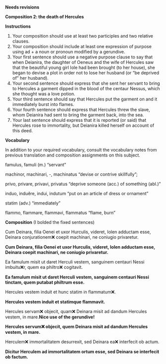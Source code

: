 **Needs revisions**

**Composition 2: the death of Hercules**

**Instructions**
1. Your composition should use at least two participles and two relative clauses.
2. Your composition should include at least one expression of purpose using ad + a noun or pronoun modified by a gerundive.
3. Your first sentence should use a negative purpose clause to say that when Deianira, the daughter of Oeneus and the wife of Hercules saw that the beautiful young girl Iole had been brought (to her house), she began to devise a plot in order not to lose her husband (or “be deprived of” her husband).
4. Your second sentence should express that she sent her servant to bring to Hercules a garment dipped in the blood of the centaur Nessus, which she thought was a love potion.
5. Your third sentence should say that Hercules put the garment on and it immediately burst into flames.
6. Your fourth sentence should express that Hercules threw the slave, whom Deianira had sent to bring the garment back, into the sea.
7. Your last sentence should express that it is reported (or said) that Hercules rose to immortality, but Deianira killed herself on account of this deed.

**Vocabulary**

In addition to your required vocabulary, consult the vocabulary notes from previous translation and composition assignments on this subject.

famulus, famuli (m.) “servant”

machinor, machinari, -, machinatus “devise or contrive skillfully”;

privo, privare, privavi, privatus “deprive someone (acc.) of something (abl.)”

induo, induĕre, indui, indutum “put on an article of dress or ornament”

statim (adv.) “immediately”

flammo, flammare, flammavi, flammatus “flame, burn”

**Composition** (I bolded the fixed sentences)

Cum Deinara, filia Oenei et uxor Hurculis, videret, Iolen adductam esse, Deinara conjurationem❌ coepit machinari, ne coniugio privaretur.

**Cum Deinara, filia Oenei et uxor Hurculis, videret, Iolen adductam esse, Deinara coepit machinari, ne coniugio privaretur.**


Ea famulum misit ut daret Herculi vestem, sanguinem centauri Nessi imbuitu❌r, quem ea philtro❌ cogitavit.

**Ea famulum misit ut daret Herculi vestem, sanguinem centauri Nessi tinctam, quem putabat philtrum esse.**


Hercules vestem induit et hunc statim in flammatum❌.

**Hercules vestem induit et statimque flammavit.**


Hercules servam❌ objecit, quam❌ Deinara misit ad dandum Hercules vestem, in mare.**Nice use of the gerundive!**

**Hercules servum❌ objecit, quem Deinara misit ad dandum Hercules vestem, in mare.**



Herculem❌ immortalitatem desurrexit, sed Deinara ea❌ interfecit ob actum.

**Dicitur Herculem ad immortalitatem ortum esse, sed Deinara se interfecit ob factum.**


